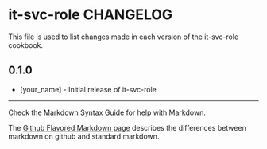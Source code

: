 it-svc-role CHANGELOG
=====================

This file is used to list changes made in each version of the it-svc-role cookbook.

0.1.0
-----
- [your_name] - Initial release of it-svc-role

- - -
Check the [Markdown Syntax Guide](http://daringfireball.net/projects/markdown/syntax) for help with Markdown.

The [Github Flavored Markdown page](http://github.github.com/github-flavored-markdown/) describes the differences between markdown on github and standard markdown.
